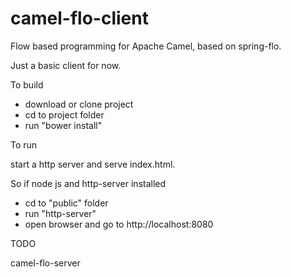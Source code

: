 # camel-flo-client
Flow based programming for Apache Camel, based on spring-flo.

Just a basic client for now.

To build

- download or clone project
- cd to project folder
- run "bower install"

To run

start a http server and serve index.html. 

So if node js and http-server installed
- cd to "public" folder
- run "http-server"
- open browser and go to http://localhost:8080

TODO

camel-flo-server
